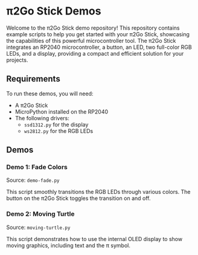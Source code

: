 # π2Go Stick Demos

Welcome to the π2Go Stick demo repository! This repository contains example scripts to help you get started with your π2Go Stick, showcasing the capabilities of this powerful microcontroller tool. The π2Go Stick integrates an RP2040 microcontroller, a button, an LED, two full-color RGB LEDs, and a display, providing a compact and efficient solution for your projects.

## Requirements

To run these demos, you will need:
- A π2Go Stick
- MicroPython installed on the RP2040
- The following drivers:
  - `ssd1312.py` for the display
  - `ws2812.py` for the RGB LEDs

## Demos

### Demo 1: Fade Colors

Source: `demo-fade.py`

This script smoothly transitions the RGB LEDs through various colors. The button on the π2Go Stick toggles the transition on and off.

### Demo 2: Moving Turtle

Source: `moving-turtle.py`

This script demonstrates how to use the internal OLED display to show moving graphics, including text and the π symbol.
